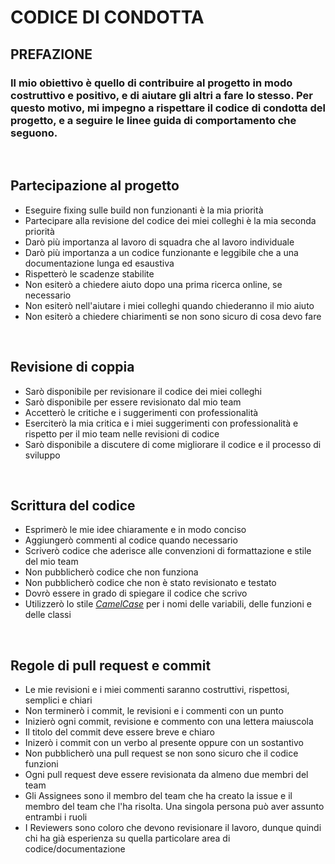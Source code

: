 # **CODICE DI CONDOTTA**

## **PREFAZIONE**
### Il mio obiettivo è quello di contribuire al progetto in modo costruttivo e positivo, e di aiutare gli altri a fare lo stesso. Per questo motivo, mi impegno a rispettare il codice di condotta del progetto, e a seguire le linee guida di comportamento che seguono.



<br >

## **Partecipazione al progetto**

*  Eseguire fixing sulle build non funzionanti è la mia priorità
* Partecipare alla revisione del codice dei miei colleghi è la mia seconda priorità
* Darò più importanza al lavoro di squadra che al lavoro individuale
* Darò più importanza a un codice funzionante e leggibile che a una documentazione lunga ed esaustiva
* Rispetterò le scadenze stabilite
* Non esiterò a chiedere aiuto dopo una prima ricerca online, se necessario
* Non esiterò nell'aiutare i miei colleghi quando chiederanno il mio aiuto
* Non esiterò a chiedere chiarimenti se non sono sicuro di cosa devo fare

<br >

## **Revisione di coppia**


* Sarò disponibile per revisionare il codice dei miei colleghi
* Sarò disponibile per essere revisionato dal mio team
* Accetterò le critiche e i suggerimenti con professionalità
* Eserciterò la mia critica e i miei suggerimenti con professionalità e rispetto per il mio team nelle revisioni di codice
* Sarò disponibile a discutere di come migliorare il codice e il processo di sviluppo

<br>

## **Scrittura del codice**

* Esprimerò le mie idee chiaramente e in modo conciso
* Aggiungerò commenti al codice quando necessario
* Scriverò codice che aderisce alle convenzioni di formattazione e stile del mio team
* Non pubblicherò codice che non funziona
* Non pubblicherò codice che non è stato revisionato e testato
* Dovrò essere in grado di spiegare il codice che scrivo
* Utilizzerò lo stile <i><a href="https://it.wikipedia.org/wiki/Notazione_a_cammello#:~:text=La%20notazione%20a%20cammello%20">CamelCase</a></i> per i nomi delle variabili, delle funzioni e delle classi

<br >

## **Regole di pull request e commit**

* Le mie revisioni e i miei commenti saranno costruttivi, rispettosi, semplici e chiari
* Non terminerò i commit, le revisioni e i commenti con un punto
* Inizierò ogni commit, revisione e commento con una lettera maiuscola
* Il titolo del commit deve essere breve e chiaro
* Inizerò i commit con un verbo al presente oppure con un sostantivo
* Non pubblicherò una pull request se non sono sicuro che il codice funzioni
* Ogni pull request deve essere revisionata da almeno due membri del team
* Gli Assignees sono il membro del team che ha creato la issue e il membro del team che l'ha risolta. Una singola persona può aver assunto entrambi i ruoli
* I Reviewers sono coloro che devono revisionare il lavoro, dunque quindi chi ha già esperienza su quella particolare area di codice/documentazione

